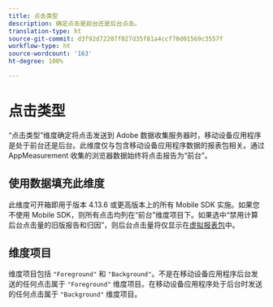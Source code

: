 ```yaml
---
title: 点击类型
description: 确定点击是前台还是后台点击。
translation-type: ht
source-git-commit: d3f92d72207f027d35f81a4ccf70d01569c3557f
workflow-type: ht
source-wordcount: '163'
ht-degree: 100%

---
```



# 点击类型

“点击类型”维度确定将点击发送到 Adobe 数据收集服务器时，移动设备应用程序是处于前台还是后台。此维度仅与包含移动设备应用程序数据的报表包相关。通过 AppMeasurement 收集的浏览器数据始终将点击报告为“前台”。

## 使用数据填充此维度

此维度可开箱即用于版本 4.13.6 或更高版本上的所有 Mobile SDK 实施。如果您不使用 Mobile SDK，则所有点击均列在“前台”维度项目下。如果选中“禁用计算后台点击量的旧版报告和归因”，则后台点击量将仅显示在[虚拟报表包](../vrs/vrs-mobile-visit-processing.md)中。

## 维度项目

维度项目包括 `"Foreground"` 和 `"Background"`。不是在移动设备应用程序后台发送的任何点击属于 `"Foreground"` 维度项目。在移动设备应用程序处于后台时发送的任何点击属于 `"Background"` 维度项目。
